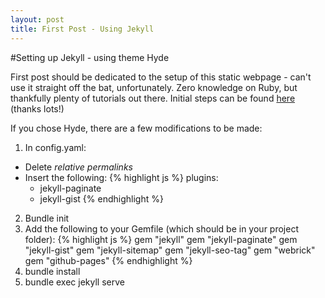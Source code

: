 ```yaml
---
layout: post
title: First Post - Using Jekyll
---
```


#Setting up Jekyll - using theme Hyde

First post should be dedicated to the setup of this static webpage - can't use it straight off the bat, unfortunately. Zero knowledge on Ruby, but thankfully plenty of tutorials out there.
Initial steps can be found [here](https://idratherbewriting.com/documentation-theme-jekyll/mydoc_publishing_github_pages.html) (thanks lots!)

If you chose Hyde, there are a few modifications to be made:

1. In config.yaml:
* Delete *relative permalinks*
* Insert the following:
  {% highlight js %}
  plugins:
  - jekyll-paginate
  - jekyll-gist
  {% endhighlight %}

2. Bundle init
3. Add the following to your Gemfile (which should be in your project folder):
   {% highlight js %}
   gem "jekyll"
   gem "jekyll-paginate"
   gem "jekyll-gist"
   gem "jekyll-sitemap"
   gem "jekyll-seo-tag"
   gem "webrick"
   gem "github-pages"
  {% endhighlight %}
4. bundle install
5. bundle exec jekyll serve
